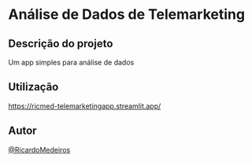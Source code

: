 # Análise de Dados de Telemarketing

## Descrição do projeto

Um app simples para análise de dados

## Utilização

https://ricmed-telemarketingapp.streamlit.app/


## Autor

[@RicardoMedeiros](https://www.linkedin.com/in/ricmed/)
